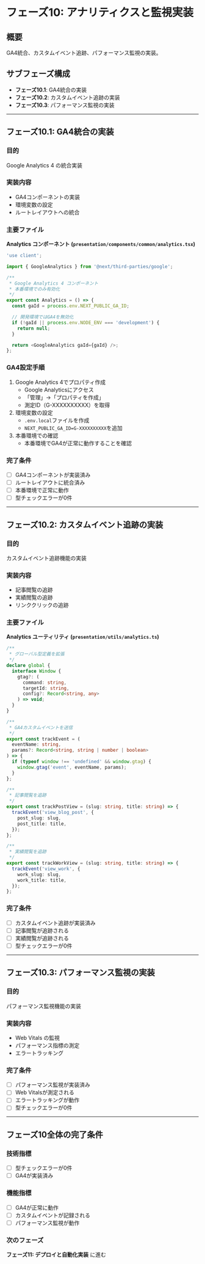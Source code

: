 # フェーズ10: アナリティクスと監視実装

## 概要
GA4統合、カスタムイベント追跡、パフォーマンス監視の実装。

## サブフェーズ構成
- **フェーズ10.1**: GA4統合の実装
- **フェーズ10.2**: カスタムイベント追跡の実装
- **フェーズ10.3**: パフォーマンス監視の実装

---

## フェーズ10.1: GA4統合の実装

### 目的
Google Analytics 4 の統合実装

### 実装内容
- GA4コンポーネントの実装
- 環境変数の設定
- ルートレイアウトへの統合

### 主要ファイル

**Analytics コンポーネント (`presentation/components/common/analytics.tsx`)**
```typescript
'use client';

import { GoogleAnalytics } from '@next/third-parties/google';

/**
 * Google Analytics 4 コンポーネント
 * 本番環境でのみ有効化
 */
export const Analytics = () => {
  const gaId = process.env.NEXT_PUBLIC_GA_ID;

  // 開発環境ではGA4を無効化
  if (!gaId || process.env.NODE_ENV === 'development') {
    return null;
  }

  return <GoogleAnalytics gaId={gaId} />;
};
```

### GA4設定手順
1. Google Analytics 4でプロパティ作成
   - Google Analyticsにアクセス
   - 「管理」→「プロパティを作成」
   - 測定ID（G-XXXXXXXXXX）を取得
2. 環境変数の設定
   - `.env.local`ファイルを作成
   - `NEXT_PUBLIC_GA_ID=G-XXXXXXXXXX`を追加
3. 本番環境での確認
   - 本番環境でGA4が正常に動作することを確認

### 完了条件
- [ ] GA4コンポーネントが実装済み
- [ ] ルートレイアウトに統合済み
- [ ] 本番環境で正常に動作
- [ ] 型チェックエラーが0件

---

## フェーズ10.2: カスタムイベント追跡の実装

### 目的
カスタムイベント追跡機能の実装

### 実装内容
- 記事閲覧の追跡
- 実績閲覧の追跡
- リンククリックの追跡

### 主要ファイル

**Analytics ユーティリティ (`presentation/utils/analytics.ts`)**
```typescript
/**
 * グローバル型定義を拡張
 */
declare global {
  interface Window {
    gtag?: (
      command: string,
      targetId: string,
      config?: Record<string, any>
    ) => void;
  }
}

/**
 * GA4カスタムイベントを送信
 */
export const trackEvent = (
  eventName: string,
  params?: Record<string, string | number | boolean>
) => {
  if (typeof window !== 'undefined' && window.gtag) {
    window.gtag('event', eventName, params);
  }
};

/**
 * 記事閲覧を追跡
 */
export const trackPostView = (slug: string, title: string) => {
  trackEvent('view_blog_post', {
    post_slug: slug,
    post_title: title,
  });
};

/**
 * 実績閲覧を追跡
 */
export const trackWorkView = (slug: string, title: string) => {
  trackEvent('view_work', {
    work_slug: slug,
    work_title: title,
  });
};
```

### 完了条件
- [ ] カスタムイベント追跡が実装済み
- [ ] 記事閲覧が追跡される
- [ ] 実績閲覧が追跡される
- [ ] 型チェックエラーが0件

---

## フェーズ10.3: パフォーマンス監視の実装

### 目的
パフォーマンス監視機能の実装

### 実装内容
- Web Vitals の監視
- パフォーマンス指標の測定
- エラートラッキング

### 完了条件
- [ ] パフォーマンス監視が実装済み
- [ ] Web Vitalsが測定される
- [ ] エラートラッキングが動作
- [ ] 型チェックエラーが0件

---

## フェーズ10全体の完了条件

### 技術指標
- [ ] 型チェックエラーが0件
- [ ] GA4が実装済み

### 機能指標
- [ ] GA4が正常に動作
- [ ] カスタムイベントが記録される
- [ ] パフォーマンス監視が動作

### 次のフェーズ
**フェーズ11: デプロイと自動化実装** に進む

